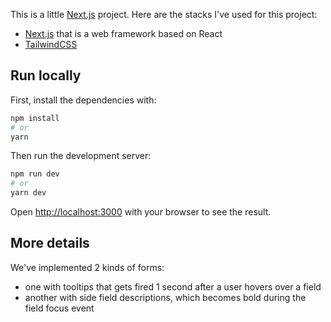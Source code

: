 This is a little [Next.js](https://nextjs.org/) project.
Here are the stacks I've used for this project:

- [Next.js](https://nextjs.org/) that is a web framework based on React
- [TailwindCSS](https://tailwindcss.com/)

## Run locally

First, install the dependencies with:

```bash
npm install
# or
yarn
```

Then run the development server:

```bash
npm run dev
# or
yarn dev
```

Open [http://localhost:3000](http://localhost:3000) with your browser to see the result.

## More details

We've implemented 2 kinds of forms:

- one with tooltips that gets fired 1 second after a user hovers over a field
- another with side field descriptions, which becomes bold during the field focus event
